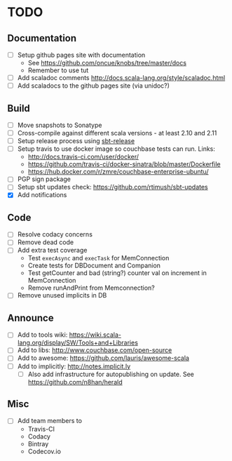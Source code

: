 # TODO

## Documentation

- [ ] Setup github pages site with documentation
    - See https://github.com/oncue/knobs/tree/master/docs  
    - Remember to use tut
- [ ] Add scaladoc comments http://docs.scala-lang.org/style/scaladoc.html
- [ ] Add scaladocs to the github pages site (via unidoc?)

## Build

- [ ] Move snapshots to Sonatype
- [ ] Cross-compile against different scala versions - at least 2.10 and 2.11
- [ ] Setup release process using [sbt-release](https://github.com/sbt/sbt-release)
- [ ] Setup travis to use docker image so couchbase tests can run. Links:
    - http://docs.travis-ci.com/user/docker/
    - https://github.com/travis-ci/docker-sinatra/blob/master/Dockerfile
    - https://hub.docker.com/r/zmre/couchbase-enterprise-ubuntu/
- [ ] PGP sign package
- [ ] Setup sbt updates check: https://github.com/rtimush/sbt-updates
- [x] Add notifications

## Code

- [ ] Resolve codacy concerns
- [ ] Remove dead code
- [ ] Add extra test coverage
    - Test `execAsync` and `execTask` for MemConnection
    - Create tests for DBDocument and Companion
    - Test getCounter and bad (string?) counter val on increment in MemConnection
    - Remove runAndPrint from Memconnection?
- [ ] Remove unused implicits in DB

## Announce

- [ ] Add to tools wiki: https://wiki.scala-lang.org/display/SW/Tools+and+Libraries
- [ ] Add to libs: http://www.couchbase.com/open-source
- [ ] Add to awesome: https://github.com/lauris/awesome-scala
- [ ] Add to implicitly: http://notes.implicit.ly
    - [ ] Also add infrastructure for autopublishing on update. See https://github.com/n8han/herald

## Misc

- [ ] Add team members to
    - Travis-CI
    - Codacy
    - Bintray
    - Codecov.io
